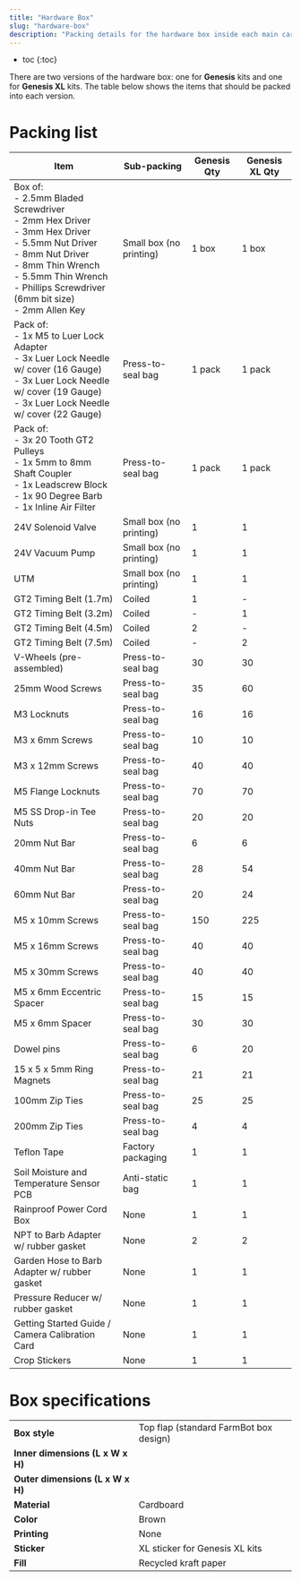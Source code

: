 ```yaml
---
title: "Hardware Box"
slug: "hardware-box"
description: "Packing details for the hardware box inside each main carton"
---
```


* toc
{:toc}

There are two versions of the hardware box: one for **Genesis** kits and one for **Genesis XL** kits. The table below shows the items that should be packed into each version.

# Packing list

|Item                          |Sub-packing                   |Genesis Qty                   |Genesis XL Qty                |
|------------------------------|------------------------------|------------------------------|------------------------------|
|Box of:<br>- 2.5mm Bladed Screwdriver<br>- 2mm Hex Driver<br>- 3mm Hex Driver<br>- 5.5mm Nut Driver<br>- 8mm Nut Driver<br>- 8mm Thin Wrench<br>- 5.5mm Thin Wrench<br>- Phillips Screwdriver (6mm bit size)<br>- 2mm Allen Key|Small box (no printing)       |1 box                         |1 box
|Pack of:<br>- 1x M5 to Luer Lock Adapter<br>- 3x Luer Lock Needle w/ cover (16 Gauge)<br>- 3x Luer Lock Needle w/ cover (19 Gauge)<br>- 3x Luer Lock Needle w/ cover (22 Gauge)|Press-to-seal bag             |1 pack                        |1 pack
|Pack of:<br>- 3x 20 Tooth GT2 Pulleys<br>- 1x 5mm to 8mm Shaft Coupler<br>- 1x Leadscrew Block<br>- 1x 90 Degree Barb<br>- 1x Inline Air Filter|Press-to-seal bag             |1 pack                        |1 pack
|24V Solenoid Valve            |Small box (no printing)       |1                             |1
|24V Vacuum Pump               |Small box (no printing)       |1                             |1
|UTM                           |Small box (no printing)       |1                             |1
|GT2 Timing Belt (1.7m)        |Coiled                        |1                             |-
|GT2 Timing Belt (3.2m)        |Coiled                        |-                             |1
|GT2 Timing Belt (4.5m)        |Coiled                        |2                             |-
|GT2 Timing Belt (7.5m)        |Coiled                        |-                             |2
|V-Wheels (pre-assembled)      |Press-to-seal bag             |30                            |30
|25mm Wood Screws              |Press-to-seal bag             |35                            |60
|M3 Locknuts                   |Press-to-seal bag             |16                            |16
|M3 x 6mm Screws               |Press-to-seal bag             |10                            |10
|M3 x 12mm Screws              |Press-to-seal bag             |40                            |40
|M5 Flange Locknuts            |Press-to-seal bag             |70                            |70
|M5 SS Drop-in Tee Nuts        |Press-to-seal bag             |20                            |20
|20mm Nut Bar                  |Press-to-seal bag             |6                             |6
|40mm Nut Bar                  |Press-to-seal bag             |28                            |54
|60mm Nut Bar                  |Press-to-seal bag             |20                            |24
|M5 x 10mm Screws              |Press-to-seal bag             |150                           |225
|M5 x 16mm Screws              |Press-to-seal bag             |40                            |40
|M5 x 30mm Screws              |Press-to-seal bag             |40                            |40
|M5 x 6mm Eccentric Spacer     |Press-to-seal bag             |15                            |15
|M5 x 6mm Spacer               |Press-to-seal bag             |30                            |30
|Dowel pins                    |Press-to-seal bag             |6                             |20
|15 x 5 x 5mm Ring Magnets     |Press-to-seal bag             |21                            |21
|100mm Zip Ties                |Press-to-seal bag             |25                            |25
|200mm Zip Ties                |Press-to-seal bag             |4                             |4
|Teflon Tape                   |Factory packaging             |1                             |1
|Soil Moisture and Temperature Sensor PCB|Anti-static bag               |1                             |1
|Rainproof Power Cord Box      |None                          |1                             |1
|NPT to Barb Adapter w/ rubber gasket|None                          |2                             |2
|Garden Hose to Barb Adapter w/ rubber gasket|None                          |1                             |1
|Pressure Reducer w/ rubber gasket|None                          |1                             |1
|Getting Started Guide / Camera Calibration Card|None                          |1                             |1
|Crop Stickers                 |None                          |1                             |1

# Box specifications

|                              |                              |
|------------------------------|------------------------------|
|**Box style**                 |Top flap (standard FarmBot box design)
|**Inner dimensions (L x W x H)**|
|**Outer dimensions (L x W x H)**|
|**Material**                  |Cardboard
|**Color**                     |Brown
|**Printing**                  |None
|**Sticker**                   |<span class="fb-xl-sticker">XL</span> sticker for Genesis XL kits
|**Fill**                      |Recycled kraft paper

